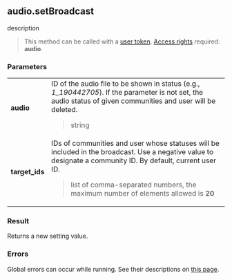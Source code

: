 ## audio.setBroadcast

description

> This method can be called with a [user token](https://vk.com/dev/access_token). [Access rights](https://vk.com/dev/permissions) required: **audio**.

### Parameters

<table>
  <tr>
    <td>
      <b>audio</b>
    </td>
    <td>
      ID of the audio file to be shown in status (e.g., <i>1_190442705</i>). If the parameter is not set, the audio status of given communities and user will be deleted.
      <blockquote>
        string
      </blockquote>
    </td>
  </tr>
  <tr>
    <td>
      <b>target_ids</b>
    </td>
    <td>
      IDs of communities and user whose statuses will be included in the broadcast. Use a negative value to designate a community ID. By default, current user ID.
      <blockquote>
        list of comma-separated numbers, the maximum number of elements allowed is <b>20</b>
      </blockquote>
    </td>
  </tr>
</table>

### Result

Returns a new setting value.

### Errors

Global errors can occur while running. See their descriptions on [this page](https://vk.com/dev/errors).
